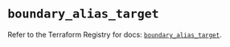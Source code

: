 # `boundary_alias_target`

Refer to the Terraform Registry for docs: [`boundary_alias_target`](https://registry.terraform.io/providers/hashicorp/boundary/1.4.0/docs/resources/alias_target).
